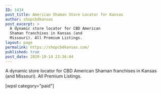 ```yaml
---
ID: 1434
post_title: American Shaman Store Locator for Kansas
author: shopcbdkansas
post_excerpt: >
  A dynamic store locator for CBD American
  Shaman franchises in Kansas (and
  Missouri). All Premium Listings.
layout: page
permalink: https://shopcbdkansas.com/
published: true
post_date: 2020-10-14 23:36:44
---
```

<!-- wp:paragraph -->
<p id="home-p">A dynamic store locator for CBD American Shaman franchises in Kansas (and Missouri). All Premium Listings. </p>
<!-- /wp:paragraph -->

<!-- wp:shortcode -->
[wpsl category="paid"]
<!-- /wp:shortcode -->

<!-- wp:paragraph {"align":"center"} -->
<p class="has-text-align-center"></p>
<!-- /wp:paragraph -->